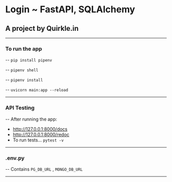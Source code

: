 # Login ~ FastAPI, SQLAlchemy

## A project by Quirkle.in

---
### To run the app
-- `pip install pipenv`

-- `pipenv shell`

-- `pipenv install`

-- `uvicorn main:app --reload`

---

### API Testing
-- After running the app:
- http://127.0.0.1:8000/docs
- http://127.0.0.1:8000/redoc
- To run tests... ```pytest -v```


---

### .env.py
-- Contains `PG_DB_URL` , `MONGO_DB_URL`

---
